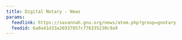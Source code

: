 ```yaml
---
title: Digital Notary - News
params:
  feedlink: https://savannah.gnu.org/news/atom.php?group=gnotary
  feedid: 6a0a41d33a26937857c776335230c9a9
---
```

